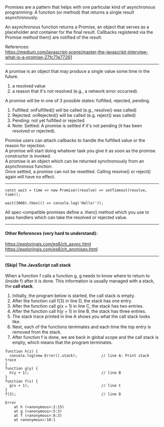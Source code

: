 

Promises are a pattern that helps with one particular kind of asynchronous programming: A function (or method) that returns a single result asynchronously.

An asynchronous function returns a Promise, an object that serves as a placeholder and container for the final result.
Callbacks registered via the Promise method then() are notified of the result:


References:  
https://medium.com/javascript-scene/master-the-javascript-interview-what-is-a-promise-27fc71e77261  

---
A promise is an object that may produce a single value some time in the future.
1. a resolved value
2. a reason that it's not resolved (e.g., a network error occurred).  

A promise will be in one of 3 possible states: fulfilled, rejected, pending.  
1. Fulfilled: onFulfilled() will be called (e.g., resolve() was called)
2. Rejected: onRejected() will be called (e.g. reject() was called)
3. Pending: not yet fulfilled or rejected  
4. Note: Settled: A promise is settled if it's not pending (it has been resolved or rejected).

Promise users can attach callbacks to handle the fulfilled value or the reason for rejection.  
A promise will start doing whatever task you give it as soon as the promise constructor is invoked.  
A promise is an object which can be returned synchronously from an asynchronous function.  
Once settled, a promise can not be resettled. Calling resolve() or reject() again will have no effect.


---

```
const wait = time => new Promise((resolve) => setTimeout(resolve, time));

wait(3000).then(() => console.log('Hello!'));
```

All spec-compatible promises define a .then() method which you use to pass handlers which can take the resolved or rejected value. 

---

#### Other References (very hard to understand):  
https://exploringjs.com/es6/ch_async.html  
https://exploringjs.com/es6/ch_promises.html    

---
#### (Skip) The JavaScript call stack

When a function f calls a function g, g needs to know where to return to (inside f) after it is done. This information is usually managed with a stack, the **call stack**.

1. Initially, the program below is started, the call stack is empty.
2. After the function call f(3) in line D, the stack has one entry.
3. After the function call g(x + 1) in line C, the stack has two entries.
4. After the function call h(y + 1) in line B, the stack has three entries.
5. The stack trace printed in line A shows you what the call stack looks like.
6. Next, each of the functions terminates and each time the top entry is removed from the stack.
7. After function f is done, we are back in global scope and the call stack is empty, which means that the program terminates.

```
function h(z) {
  console.log(new Error().stack);           // line A: Print stack trace
}
function g(y) {
  h(y + 1);                                 // line B
}
function f(x) {
  g(x + 1);                                 // line C
}
f(3);                                       // line D
```

```
Error
    at h (<anonymous>:2:15)
    at g (<anonymous>:5:3)
    at f (<anonymous>:8:3)
    at <anonymous>:10:1
```

#### 
